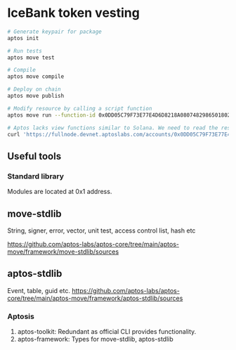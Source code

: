 # IceBank token vesting

```sh
# Generate keypair for package
aptos init

# Run tests
aptos move test

# Compile
aptos move compile

# Deploy on chain
aptos move publish

# Modify resource by calling a script function
aptos move run --function-id 0x0DD05C79F73E77E4D6D8218A08074829865018020A1CD93B3AEDF8E0D2B30766::UserInfo::set_username --args string:greedyman

# Aptos lacks view functions similar to Solana. We need to read the resource from RPC, and do any calculations client side. get_username() is for CPIs.
curl 'https://fullnode.devnet.aptoslabs.com/accounts/0x0DD05C79F73E77E4D6D8218A08074829865018020A1CD93B3AEDF8E0D2B30766/resource/0x0DD05C79F73E77E4D6D8218A08074829865018020A1CD93B3AEDF8E0D2B30766::UserInfo::UserProfile'
```

## Useful tools

### Standard library

Modules are located at 0x1 address.

## move-stdlib

String, signer, error, vector, unit test, access control list, hash etc

https://github.com/aptos-labs/aptos-core/tree/main/aptos-move/framework/move-stdlib/sources

## aptos-stdlib

Event, table, guid etc.
https://github.com/aptos-labs/aptos-core/tree/main/aptos-move/framework/aptos-stdlib/sources


### Aptosis

1. aptos-toolkit: Redundant as official CLI provides functionality.
2. aptos-framework: Types for move-stdlib, aptos-stdlib